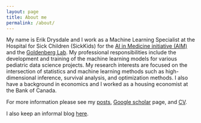 ```yaml
---
layout: page
title: About me
permalink: /about/
---
```


My name is Erik Drysdale and I work as a Machine Learning Specialist at the Hospital for Sick Children (SickKids) for the [AI in Medicine initiative (AIM)](https://aim.sickkids.ca/) and the [Goldenberg Lab](http://goldenberglab.ca/). My professional responsibilities include the development and training of the machine learning models for various pediatric data science projects. My research interests are focused on the intersection of statistics and machine learning methods such as high-dimensional inference, survival analysis, and optimization methods. I also have a background in economics and I worked as a housing economist at the Bank of Canada.

For more information please see my [posts](http://www.erikdrysdale.com/indexbrief/), [Google scholar](https://scholar.google.com/citations?user=x8h3qioAAAAJ&hl=en) page, and [CV](https://drive.google.com/file/d/131NGwgiaJRBBqyd0IV8J-813pDoVgKt_/view?usp=sharing).

I also keep an informal blog [here](http://bioeconometrician.github.io).
